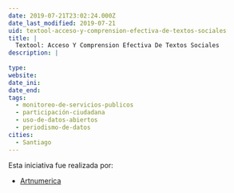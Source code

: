 ```yaml
---
date: 2019-07-21T23:02:24.000Z
date_last_modified: 2019-07-21
uid: textool-acceso-y-comprension-efectiva-de-textos-sociales
title: |
  Textool: Acceso Y Comprension Efectiva De Textos Sociales
description: |
  
type: 
website: 
date_ini: 
date_end: 
tags:
  - monitoreo-de-servicios-publicos
  - participación-ciudadana
  - uso-de-datos-abiertos
  - periodismo-de-datos
cities: 
  - Santiago
---
```


Esta iniciativa fue realizada por:

- [Artnumerica](/organizaciones/artnumerica)

